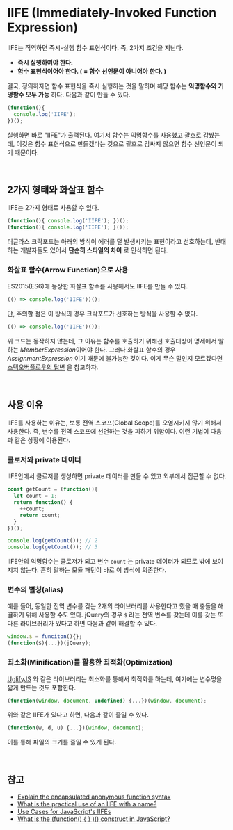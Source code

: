 # IIFE (Immediately-Invoked Function Expression)

IIFE는 직역하면 즉시-실행 함수 표현식이다. 즉, 2가지 조건을 지닌다.

* **즉시 실행하여야 한다.**
* **함수 표현식이어야 한다. ( = 함수 선언문이 아니어야 한다. )**

결국, 정의하자면 함수 표현식을 즉시 실행하는 것을 말하며 해당 함수는 **익명함수와 기명함수 모두 가능** 하다. 다음과 같이 만들 수 있다.

```javascript
(function(){ 
  console.log('IIFE'); 
})();
```

실행하면 바로 "IIFE"가 출력된다. 여기서 함수는 익명함수를 사용했고 괄호로 감쌌는데, 이것은 함수 표현식으로 만들겠다는 것으로 괄호로 감싸지 않으면 함수 선언문이 되기 때문이다.

<br>

## 2가지 형태와 화살표 함수

IIFE는 2가지 형태로 사용할 수 있다.

```javascript
(function(){ console.log('IIFE'); })();
(function(){ console.log('IIFE'); }());
```

더글라스 크락포드는 아래의 방식이 에러를 덜 발생시키는 표현이라고 선호하는데, 반대하는 개발자들도 있어서 **단순히 스타일의 차이** 로 인식하면 된다.

### 화살표 함수(Arrow Function)으로 사용

ES2015(ES6)에 등장한 화살표 함수를 사용해서도 IIFE를 만들 수 있다.

```javascript
(() => console.log('IIFE'))();
```

단, 주의할 점은 이 방식의 경우 크락포드가 선호하는 방식을 사용할 수 없다.

```javascript
(() => console.log('IIFE')());
```

위 코드는 동작하지 않는데, 그 이유는 함수를 호출하기 위해선 호출대상이 명세에서 말하는 *MemberExpression*이어야 한다. 그러나 화살표 함수의 경우 *AssignmentExpression* 이기 때문에 불가능한 것이다. 이게 무슨 말인지 모르겠다면 [스택오버플로우의 답변](https://stackoverflow.com/a/34589765/11789111) 을 참고하자.

<br>

## 사용 이유

IIFE를 사용하는 이유는, 보통 전역 스코프(Global Scope)를 오염시키지 않기 위해서 사용한다. 즉, 변수를 전역 스코프에 선언하는 것을 피하기 위함이다. 이런 기법이 다음과 같은 상황에 이용된다.

### 클로저와 private 데이터

IIFE안에서 클로저를 생성하면 private 데이터를 만들 수 있고 외부에서 접근할 수 없다.

```javascript
const getCount = (function(){
  let count = 1;
  return function() {
    ++count;
    return count;
  }
})();

console.log(getCount()); // 2
console.log(getCount()); // 3
```

IIFE안의 익명함수는 클로저가 되고 변수 `count` 는 private 데이터가 되므로 밖에 보여지지 않는다. 흔히 말하는 모듈 패턴이 바로 이 방식에 의존한다.

### 변수의 별칭(alias)

예를 들어, 동일한 전역 변수를 갖는 2개의 라이브러리를 사용한다고 했을 때 충돌을 해결하기 위해 사용할 수도 있다. jQuery의 경우 `$` 라는 전역 변수를 갖는데 이를 갖는 또 다른 라이브러리가 있다고 하면 다음과 같이 해결할 수 있다.

```javascript
window.$ = funciton(){};
(function($){...})(jQuery);
```

### 최소화(Minification)를 활용한 최적화(Optimization)

[UglifyJS](https://github.com/mishoo/UglifyJS2) 와 같은 라이브러리는 최소화를 통해서 최적화를 하는데, 여기에는 변수명을 짧게 만드는 것도 포함한다.

```javascript
(function(window, document, undefined) {...})(window, document);
```

위와 같은 IIFE가 있다고 하면, 다음과 같이 줄일 수 있다.

```javascript
(function(w, d, u) {...})(window, document);
```

이를 통해 파일의 크기를 줄일 수 있게 된다.

<br>

## 참고

* [Explain the encapsulated anonymous function syntax](https://stackoverflow.com/questions/1634268/explain-the-encapsulated-anonymous-function-syntax)
* [What is the practical use of an IIFE with a name?](https://stackoverflow.com/questions/18365801/what-is-the-practical-use-of-an-iife-with-a-name)
* [Use Cases for JavaScript's IIFEs](https://mariusschulz.com/blog/use-cases-for-javascripts-iifes)
* [What is the (function() { } )() construct in JavaScript?](https://stackoverflow.com/questions/8228281/what-is-the-function-construct-in-javascript)